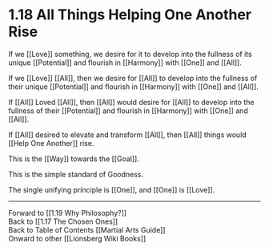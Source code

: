 # 1.18 All Things Helping One Another Rise

If we [[Love]] something, we desire for it to develop into the fullness of its unique [[Potential]] and flourish in [[Harmony]] with [[One]] and [[All]]. 

If we [[Love]] [[All]], then we desire for [[All]] to develop into the fullness of their unique [[Potential]] and flourish in [[Harmony]] with [[One]] and [[All]]. 

If [[All]] Loved [[All]], then [[All]] would desire for [[All]] to develop into the fullness of their [[Potential]] and flourish in [[Harmony]] with [[One]] and [[All]]. 

If [[All]] desired to elevate and transform [[All]], then [[All]] things would [[Help One Another]] rise. 

This is the [[Way]] towards the [[Goal]]. 

This is the simple standard of Goodness. 

The single unifying principle is [[One]], and [[One]] is [[Love]]. 

____
Forward to [[1.19 Why Philosophy?]]  
Back to [[1.17 The Chosen Ones]]  
Back to Table of Contents [[Martial Arts Guide]]  
Onward to other [[Lionsberg Wiki Books]]  



